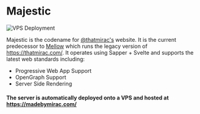 # Majestic
![VPS Deployment](https://github.com/Renaitare/Majestic/workflows/VPS%20Deployment/badge.svg)

Majestic is the codename for [@thatmirac's](https://twitter.com/thatmirac) website.
It is the current predecessor to [Mellow](https://github.com/Renaitare/Mellow) which runs the legacy version of https://thatmirac.com/.
It operates using Sapper + Svelte and supports the latest web standards including:
- Progressive Web App Support
- OpenGraph Support
- Server Side Rendering

#### The server is automatically deployed onto a VPS and hosted at https://madebymirac.com/
